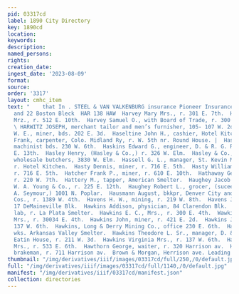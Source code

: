 ```yaml
---
pid: 03317cd
label: 1890 City Directory
key: 1890cd
location: 
keywords: 
description: 
named_persons: 
rights: 
creation_date: 
ingest_date: '2023-08-09'
format: 
source: 
order: '3317'
layout: cmhc_item
text: "    that In . STEEL & VAN VALKENBURG insurance Pioneer Insurance Agency, 21
  and 22 Boston Bleck  HAR 138 HAW  Harvey Mary Mrs., r. 301 E. 7th.  Harvey Rebecca
  Mrz., r. 512 E. 10th.  Harvey Samuel O., with Board of Trade, r. 300 Harrison av.
  \ HARWITZ JOSEPH, merchant tailor and men’s furnisher, 105- 107 W. 2d. .  Harwood
  W. E., miner, bds. 202 E. 3d.  Haseltine John H., cashier, Hotel Kitchen.  Hasenidt
  Frank, carpenter, Colo. Midland Ry, r. W. 5th nr. Round House. |  Haskins Edward,
  machinist bds. 230 W. 6th.  Haskins Edward G., engineer, D. & R. G. R. R., r. 126
  E. 13th.  Hasley Henry, (Hasley & Co.,) r. 326 W. Elm.  Hasley & Co., (Henry Hasley,)
  wholesale butchers, 3830 W. Elm.  Hassell G. L., manager, St. Kevin Mining Co.,
  r. Hotel Kitchen.  Hasty Dennis, miner, r. 716 E. 5th.  Hasty William, ore hauler,
  r. 716 E. 5th.  Hatcher Frank P., miner, r. 610 E. 10th.  Hathaway George H. Mrs.,
  r. 220 W. 7th.  Hattery M., tapper, American Smelter.  Haughey Jacob S., collector,
  W. A. Young & Co., r. 225 E. 12th.  Haughey Robert L., grocer, (suceessor to Charles
  A. Seymour,) 1001 N. Poplar.  Hausmann August, bkkpr, Denver City and Sulphide Mining
  Cos., r. 1389 W. 4th.  Havens H. W., mining, r. 219 W. 8th.  Havens Joseph E., lawyer,
  17 DeMaineville Blk.  Hawkins Addison, physician, 84 Clarendon Blk.  Hawkins Charles,
  lab, r. La Plata Smelter.  Hawkins E. C., Mrs., r. 300 E. 4th.  Wawkins Harriet
  Mrs., r. 30034 E. 4th.  Hawkins John, miner, r. 421 E. 2d.  Hawkins Joseph B., expressman,r.
  137 W. 6th.  Hawkins, Long & Derry Mining Co., office 230 E. 6th.  Hawkins Sol.,
  wks. Arkansas Valley Smelter.  Hawkins Theodore L. Sr., manager, D. & R. G. R. R.,
  Eatin House, r. 211 W. 3d.  Hawkins Virginia Mrs., r. 137 W. 6th.  Hawks Margaret
  Mrs., r. 533 E. 6th.  Hawthorn George, waiter, r. 320 Harrison av.  Hawthorn ——_—-,
  brakeman, r. 711 Harrison av.  Brown & Morgan, Herrison ave. Leading Hatters    "
thumbnail: "/img/derivatives/iiif/images/03317cd/full/250,/0/default.jpg"
full: "/img/derivatives/iiif/images/03317cd/full/1140,/0/default.jpg"
manifest: "/img/derivatives/iiif/03317cd/manifest.json"
collection: directories
---
```

